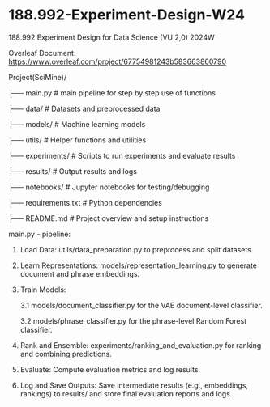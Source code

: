 # 188.992-Experiment-Design-W24
188.992 Experiment Design for Data Science (VU 2,0) 2024W

Overleaf Document:
https://www.overleaf.com/project/67754981243b583663860790


Project(SciMine)/

├── main.py              # main pipeline for step by step use of functions

├── data/                # Datasets and preprocessed data

├── models/              # Machine learning models

├── utils/               # Helper functions and utilities

├── experiments/         # Scripts to run experiments and evaluate results

├── results/             # Output results and logs

├── notebooks/           # Jupyter notebooks for testing/debugging

├── requirements.txt     # Python dependencies

├── README.md            # Project overview and setup instructions


main.py - pipeline:
1. Load Data: utils/data_preparation.py to preprocess and split datasets.
2. Learn Representations: models/representation_learning.py to generate document and phrase embeddings.
3. Train Models:
   
    3.1 models/document_classifier.py for the VAE document-level classifier.

    3.2 models/phrase_classifier.py for the phrase-level Random Forest classifier.
   
5. Rank and Ensemble: experiments/ranking_and_evaluation.py for ranking and combining predictions.
6. Evaluate: Compute evaluation metrics and log results.
7. Log and Save Outputs: Save intermediate results (e.g., embeddings, rankings) to results/ and store final evaluation reports and logs.


